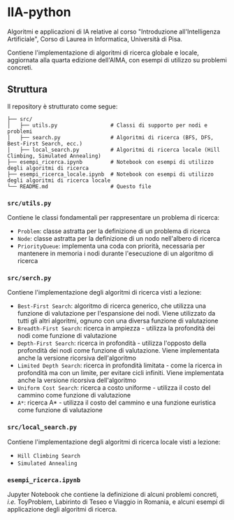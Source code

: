 # IIA-python
Algoritmi e applicazioni di IA relative al corso "Introduzione all'Intelligenza Artificiale", Corso di Laurea in Informatica, Università di Pisa.

Contiene l'implementazione di algoritmi di ricerca globale e locale, aggiornata alla quarta edizione dell'AIMA, con esempi di utilizzo su problemi concreti.

## Struttura

Il repository è strutturato come segue:

```
├── src/
│   ├── utils.py                 # Classi di supporto per nodi e problemi
│   ├── search.py                # Algoritmi di ricerca (BFS, DFS, Best-First Search, ecc.)
│   ├── local_search.py          # Algoritmi di ricerca locale (Hill Climbing, Simulated Annealing)
├── esempi_ricerca.ipynb         # Notebook con esempi di utilizzo degli algoritmi di ricerca
├── esempi_ricerca_locale.ipynb  # Notebook con esempi di utilizzo degli algoritmi di ricerca locale
└── README.md                    # Questo file
```

### ```src/utils.py```
Contiene le classi fondamentali per rappresentare un problema di ricerca:
+ ```Problem```: classe astratta per la definizione di un problema di ricerca
+ ```Node```: classe astratta per la definizione di un nodo nell'albero di ricerca
+ ```PriorityQueue```: implementa una coda con priorità, necessaria per mantenere in memoria i nodi durante l'esecuzione di un algoritmo di ricerca

### ```src/serch.py```
Contiene l'implementazione degli algoritmi di ricerca visti a lezione:
+ ```Best-First Search```: algoritmo di ricerca generico, che utilizza una funzione di valutazione per l'espansione dei nodi. Viene utilizzato da tutti gli altri algoritmi, ognuno con una diversa funzione di valutazione
+ ```Breadth-First Search```: ricerca in ampiezza - utilizza la profondità dei nodi come funzione di valutazione
+ ```Depth-First Search```: ricerca in profondità - utilizza l'opposto della profondità dei nodi come funzione di valutazione. Viene implementata anche la versione ricorsiva dell'algoritmo
+ ```Limited Depth Search```: ricerca in profondità limitata - come la ricerca in profondità ma con un limite, per evitare cicli infiniti. Viene implementata anche la versione ricorsiva dell'algoritmo
+ ```Uniform Cost Search```: ricerca a costo uniforme - utilizza il costo del cammino come funzione di valutazione
+ ```A*```: ricerca A* - utilizza il costo del cammino e una funzione euristica come funzione di valutazione

### ```src/local_search.py```
Contiene l'implementazione degli algoritmi di ricerca locale visti a lezione:
+ ```Hill Climbing Search```
+ ```Simulated Annealing```

### ```esempi_ricerca.ipynb```
Jupyter Notebook che contiene la definizione di alcuni problemi concreti, *i.e.* ToyProblem, Labirinto di Teseo e Viaggio in Romania, e alcuni esempi di applicazione degli algoritmi di ricerca.
